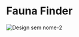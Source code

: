 # Fauna Finder

![Design sem nome-2](https://github.com/olivmath/fauna-finder/assets/50037567/c8db3439-7695-4cdb-a347-a05e6e0055c6)
